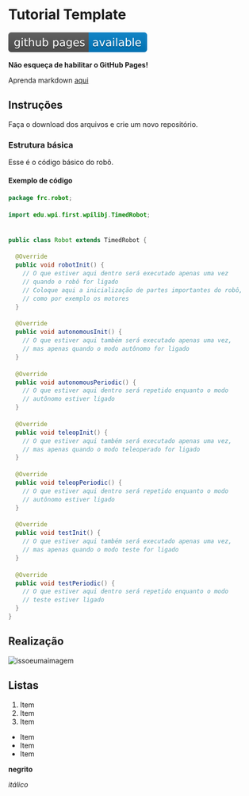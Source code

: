 # Tutorial Template

[![GitHubPages](https://github.com/team7033/tutorial-template/blob/master/assets/github%20pages-available-blue.svg)](https://team7033.github.io/tutorial-template/)

__Não esqueça de habilitar o GitHub Pages!__

Aprenda markdown [aqui](https://guides.github.com/features/mastering-markdown/)

## Instruções

Faça o download dos arquivos e crie um novo repositório.

### Estrutura básica

Esse é o código básico do robô.

#### Exemplo de código
```java
package frc.robot;

import edu.wpi.first.wpilibj.TimedRobot;


public class Robot extends TimedRobot {

  @Override
  public void robotInit() {
    // O que estiver aqui dentro será executado apenas uma vez
    // quando o robô for ligado
    // Coloque aqui a inicialização de partes importantes do robô,
    // como por exemplo os motores
  }

  @Override
  public void autonomousInit() {
    // O que estiver aqui também será executado apenas uma vez,
    // mas apenas quando o modo autônomo for ligado
  }

  @Override
  public void autonomousPeriodic() {
    // O que estiver aqui dentro será repetido enquanto o modo 
    // autônomo estiver ligado
  }

  @Override
  public void teleopInit() {
    // O que estiver aqui também será executado apenas uma vez,
    // mas apenas quando o modo teleoperado for ligado
  }

  @Override
  public void teleopPeriodic() {
    // O que estiver aqui dentro será repetido enquanto o modo 
    // autônomo estiver ligado
  }

  @Override
  public void testInit() {
    // O que estiver aqui também será executado apenas uma vez,
    // mas apenas quando o modo teste for ligado
  }

  @Override
  public void testPeriodic() {
    // O que estiver aqui dentro será repetido enquanto o modo 
    // teste estiver ligado
  }
}
```
## Realização

![issoeumaimagem](https://drive.google.com/uc?export=view&id=1jcjX71-6ZGB2BHZH6qmXO15qliTAAUxm)

## Listas

1. Item
2. Item
3. Item

- Item
- Item
- Item

__negrito__

_itálico_
